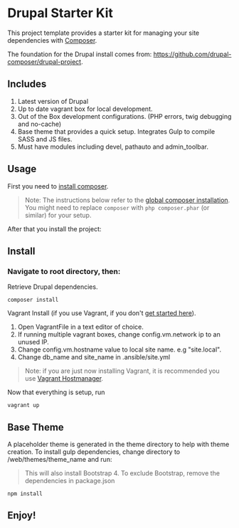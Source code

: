 # Drupal Starter Kit

This project template provides a starter kit for managing your site
dependencies with [Composer](https://getcomposer.org/).

The foundation for the Drupal install comes from: https://github.com/drupal-composer/drupal-project.

## Includes
1. Latest version of Drupal
2. Up to date vagrant box for local development.
3. Out of the Box development configurations. (PHP errors, twig debugging and no-cache)
4. Base theme that provides a quick setup. Integrates Gulp to compile SASS and JS files.
5. Must have modules including devel, pathauto and admin_toolbar.

## Usage

First you need to [install composer](https://getcomposer.org/doc/00-intro.md#installation-linux-unix-osx).

> Note: The instructions below refer to the [global composer installation](https://getcomposer.org/doc/00-intro.md#globally).
You might need to replace `composer` with `php composer.phar` (or similar) 
for your setup.

After that you install the project:

## Install

### Navigate to root directory, then:

Retrieve Drupal dependencies.
```
composer install
```

Vagrant Install (if you use Vagrant, if you don't [get started here](https://www.vagrantup.com/intro/index.html)).

1. Open VagrantFile in a text editor of choice.
2. If running multiple vagrant boxes, change config.vm.network ip to an unused IP.
3. Change config.vm.hostname value to local site name. e.g "site.local".
4. Change db_name and site_name in .ansible/site.yml

> Note: if you are just now installing Vagrant, it is recommended you use [Vagrant Hostmanager](https://github.com/devopsgroup-io/vagrant-hostmanager).

Now that everything is setup, run

```
vagrant up
```

## Base Theme
A placeholder theme is generated in the theme directory to help with theme creation. To install gulp dependencies, change directory to /web/themes/theme_name and run:

> This will also install Bootstrap 4. To exclude Bootstrap, remove the dependencies in package.json

```
npm install
```
 
## Enjoy!